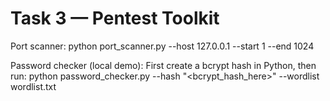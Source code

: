 # Task 3 — Pentest Toolkit

Port scanner:
python port_scanner.py --host 127.0.0.1 --start 1 --end 1024

Password checker (local demo):
First create a bcrypt hash in Python, then run:
python password_checker.py --hash "<bcrypt_hash_here>" --wordlist wordlist.txt
